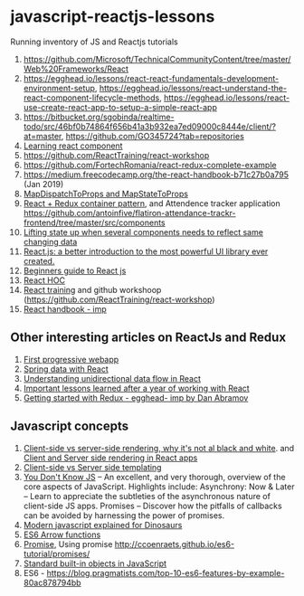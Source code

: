 # javascript-reactjs-lessons
Running inventory of JS and Reactjs tutorials

1. https://github.com/Microsoft/TechnicalCommunityContent/tree/master/Web%20Frameworks/React
2. https://egghead.io/lessons/react-react-fundamentals-development-environment-setup, https://egghead.io/lessons/react-understand-the-react-component-lifecycle-methods, https://egghead.io/lessons/react-use-create-react-app-to-setup-a-simple-react-app
3. https://bitbucket.org/sgobinda/realtime-todo/src/46bf0b74864f656b41a3b932ea7ed09000c8444e/client/?at=master, https://github.com/GO345724?tab=repositories
4. [Learning react component](https://reactjs.org/docs/react-component.html?)
5. https://github.com/ReactTraining/react-workshop
6. https://github.com/FortechRomania/react-redux-complete-example
7. https://medium.freecodecamp.org/the-react-handbook-b71c27b0a795 (Jan 2019)
8. [MapDispatchToProps and MapStateToProps](https://learn.co/lessons/map-dispatch-to-props-readme)
9. [React + Redux container pattern](https://www.thegreatcodeadventure.com/the-react-plus-redux-container-pattern/), and Attendence tracker application https://github.com/antoinfive/flatiron-attendance-trackr-frontend/tree/master/src/components
10. [Lifting state up when several components needs to reflect same changing data](https://reactjs.org/docs/lifting-state-up.html)
11. [React.js: a better introduction to the most powerful UI library ever created.](https://hackernoon.com/react-js-a-better-introduction-to-the-most-powerful-ui-library-ever-created-ecd96e8f4621)
12. [Beginners guide to React js](https://blog.usejournal.com/a-beginners-guide-to-react-36b19943d58f)
13. [React HOC](https://tech.io/playgrounds/8595/reactjs-higher-order-components-tutorial)
14. [React training](https://reacttraining.com/) and github workshoop (https://github.com/ReactTraining/react-workshop)
15. [React handbook - imp](https://medium.freecodecamp.org/the-react-handbook-b71c27b0a795)

## Other interesting articles on ReactJs and Redux
1. [First progressive webapp](https://developers.google.com/web/fundamentals/codelabs/your-first-pwapp/)
2. [Spring data with React](https://github.com/spring-guides/tut-react-and-spring-data-rest)
3. [Understanding unidirectional data flow in React](https://medium.com/@lizdenhup/understanding-unidirectional-data-flow-in-react-3e3524c09d8e)
4. [Important lessons learned after a year of working with React](https://medium.freecodecamp.org/mindset-lessons-from-a-year-with-react-1de862421981)
5. [Getting started with Redux - egghead- imp by Dan Abramov](https://egghead.io/courses/getting-started-with-redux)

## Javascript concepts
1. [Client-side vs server-side rendering, why it's not al black and white](https://medium.freecodecamp.org/what-exactly-is-client-side-rendering-and-hows-it-different-from-server-side-rendering-bd5c786b340d). and [Client and Server side rendering in React apps](https://hackernoon.com/server-side-vs-client-side-rendering-in-react-apps-443efd6f2e87) 
2. [Client-side vs Server side templating](https://stackoverflow.com/questions/29270384/client-side-vs-server-side-templating-which-one)
3. [You Don't Know JS](https://github.com/getify/You-Dont-Know-JS) – An excellent, and very thorough, overview of the core aspects of JavaScript. Highlights include:
Asynchrony: Now & Later – Learn to appreciate the subtleties of the asynchronous nature of client-side JS apps.
Promises – Discover how the pitfalls of callbacks can be avoided by harnessing the power of promises.
4. [Modern javascript explained for Dinosaurs](https://medium.com/the-node-js-collection/modern-javascript-explained-for-dinosaurs-f695e9747b70)
5. [ES6 Arrow functions](https://medium.freecodecamp.org/when-and-why-you-should-use-es6-arrow-functions-and-when-you-shouldnt-3d851d7f0b26) 
6. [Promise](https://developer.mozilla.org/en-US/docs/Web/JavaScript/Reference/Global_Objects/Promise), Using promise http://ccoenraets.github.io/es6-tutorial/promises/
7. [Standard built-in objects in JavaScript](https://developer.mozilla.org/en-US/docs/Web/JavaScript/Reference/Global_Objects#Control_abstraction_objects)
8. ES6 - https://blog.pragmatists.com/top-10-es6-features-by-example-80ac878794bb
